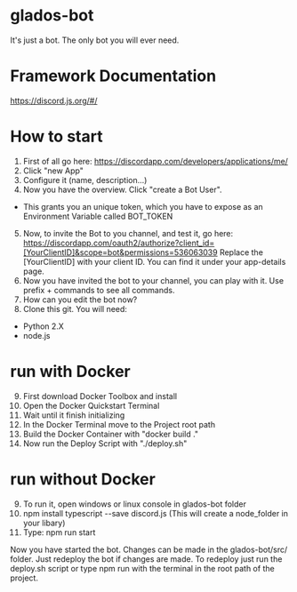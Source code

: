 # glados-bot
It's just a bot.  The only bot you will ever need.

# Framework Documentation
https://discord.js.org/#/

# How to start
1. First of all go here: https://discordapp.com/developers/applications/me/
2. Click "new App"
3. Configure it (name, description...)
4. Now you have the overview. Click "create a Bot User".
* This grants you an unique token, which you have to expose as an Environment Variable called BOT_TOKEN 
5. Now, to invite the Bot to you channel, and test it, go here: 
https://discordapp.com/oauth2/authorize?client_id=[YourClientID]&scope=bot&permissions=536063039
Replace the [YourClientID] with your client ID. You can find it under your app-details page.
6. Now you have invited the bot to your channel, you can play with it. Use prefix + commands to see all commands.
7. How can you edit the bot now?
8. Clone this git. You will need:
* Python 2.X
* node.js

# run with Docker
9. First download Docker Toolbox and install
10. Open the Docker Quickstart Terminal
11. Wait until it finish initializing
12. In the Docker Terminal move to the Project root path
13. Build the Docker Container with "docker build ."
14. Now run the Deploy Script with "./deploy.sh"

# run without Docker 
9. To run it, open windows or linux console in glados-bot folder
10. npm install typescript --save discord.js (This will create a node_folder in your libary)
11. Type: npm run start

Now you have started the bot. Changes can be made in the glados-bot/src/ folder.
Just redeploy the bot if changes are made. To redeploy just run the deploy.sh script 
or type npm run with the terminal in the root path of the project.